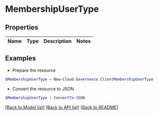 # MembershipUserType
## Properties

Name | Type | Description | Notes
------------ | ------------- | ------------- | -------------

## Examples

- Prepare the resource
```powershell
$MembershipUserType = New-Cloud.Governance.ClientMembershipUserType 
```

- Convert the resource to JSON
```powershell
$MembershipUserType | ConvertTo-JSON
```

[[Back to Model list]](../README.md#documentation-for-models) [[Back to API list]](../README.md#documentation-for-api-endpoints) [[Back to README]](../README.md)

